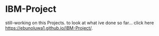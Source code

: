 # IBM-Project
still-working on this Projects.
to look at what ive done so far...
click here
https://ebunoluwa1.github.io/IBM-Project/.
